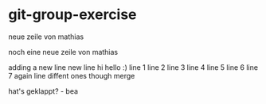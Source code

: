 # git-group-exercise

neue zeile von mathias

noch eine neue zeile von mathias

adding a new line
new line
hi hello :) 
line 1
line 2
line 3
line 4
line 5
line 6
line 7
again
line
diffent
ones
though
merge


hat's geklappt? - bea

